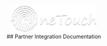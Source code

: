 <p align="center">
  <img src="https://raw.githubusercontent.com/heathmont/slate/master/source/images/logo.png" alt="Onetouch: Partner service integration" width="226">
  <br>
  ## Partner Integration Documentation
</p>